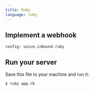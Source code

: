 ```yaml
---
title: Ruby
language: ruby
---
```


## Implement a webhook

```code
config: voice.inbound.ruby
```

## Run your server

Save this file to your machine and run it:

```
$ ruby app.rb
```
